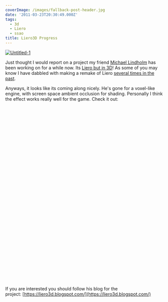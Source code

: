 ```yaml
---
coverImage: /images/fallback-post-header.jpg
date: '2011-03-23T20:30:49.000Z'
tags:
  - 3d
  - Liero
  - ssao
title: Liero3D Progress
---
```


[![](https://mikecann.co.uk/wp-content/uploads/2011/03/Untitled-1.jpg "Untitled-1")](https://mikecann.co.uk/wp-content/uploads/2011/03/Untitled-1.jpg)

Just thought I would report on a project my friend [Michael Lindholm](https://liero3d.blogspot.com/) has been working on for a while now. Its [Liero but in 3D](https://liero3d.blogspot.com/2011/03/ladys-and-gents.html)! As some of you may know I have dabbled with making a remake of Liero [several times in the past](https://mikecann.co.uk/category/lieroxna/).

<!-- more -->

Anyways, it looks like its coming along nicely. He's gone for a voxel-like engine, with screen space ambient occlusion for shading. Personally I think the effect works really well for the game. Check it out:

<object width="700" height="555"><param name="movie" value="https://www.youtube.com/v/kWRnFeKRdvU?fs=1&amp;hl=en_GB&amp;rel=0" /><param name="allowFullScreen" value="true" /><param name="allowscriptaccess" value="always" /><embed type="application/x-shockwave-flash" width="700" height="555" src="https://www.youtube.com/v/kWRnFeKRdvU?fs=1&amp;hl=en_GB&amp;rel=0" allowfullscreen="true" allowscriptaccess="always"></embed></object>

If you are interested you should follow his blog for the project: [https://liero3d.blogspot.com/](https://liero3d.blogspot.com/)
